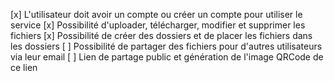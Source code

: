 [x] L'utilisateur doit avoir un compte ou créer un compte pour utiliser le service
[x] Possibilité d'uploader, télécharger, modifier et supprimer les fichiers
[x] Possibilité de créer des dossiers et de placer les fichiers dans les dossiers
[ ] Possibilité de partager des fichiers pour d'autres utilisateurs via leur email
[ ] Lien de partage public et génération de l'image QRCode de ce lien
